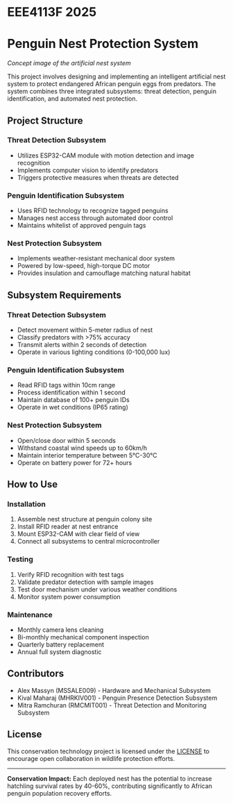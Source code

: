 # EEE4113F 2025
# Penguin Nest Protection System

*Concept image of the artificial nest system*

This project involves designing and implementing an intelligent artificial nest system to protect endangered African penguin eggs from predators. The system combines three integrated subsystems: threat detection, penguin identification, and automated nest protection.

## Project Structure

### Threat Detection Subsystem
- Utilizes ESP32-CAM module with motion detection and image recognition
- Implements computer vision to identify predators
- Triggers protective measures when threats are detected

### Penguin Identification Subsystem
- Uses RFID technology to recognize tagged penguins
- Manages nest access through automated door control
- Maintains whitelist of approved penguin tags

### Nest Protection Subsystem
- Implements weather-resistant mechanical door system
- Powered by low-speed, high-torque DC motor
- Provides insulation and camouflage matching natural habitat

## Subsystem Requirements

### Threat Detection Subsystem
- Detect movement within 5-meter radius of nest
- Classify predators with >75% accuracy
- Transmit alerts within 2 seconds of detection
- Operate in various lighting conditions (0-100,000 lux)

### Penguin Identification Subsystem
- Read RFID tags within 10cm range
- Process identification within 1 second
- Maintain database of 100+ penguin IDs
- Operate in wet conditions (IP65 rating)

### Nest Protection Subsystem
- Open/close door within 5 seconds
- Withstand coastal wind speeds up to 60km/h
- Maintain interior temperature between 5°C-30°C
- Operate on battery power for 72+ hours

## How to Use

### Installation
1. Assemble nest structure at penguin colony site
2. Install RFID reader at nest entrance
3. Mount ESP32-CAM with clear field of view
4. Connect all subsystems to central microcontroller

### Testing
1. Verify RFID recognition with test tags
2. Validate predator detection with sample images
3. Test door mechanism under various weather conditions
4. Monitor system power consumption

### Maintenance
- Monthly camera lens cleaning
- Bi-monthly mechanical component inspection
- Quarterly battery replacement
- Annual full system diagnostic

## Contributors
- Alex Massyn (MSSALE009) - Hardware and Mechanical Subsystem
- Kival Maharaj (MHRKIV001) - Penguin Presence Detection Subsystem
- Mitra Ramchuran (RMCMIT001) - Threat Detection and Monitoring Subsystem

## License
This conservation technology project is licensed under the [LICENSE](LICENSE) to encourage open collaboration in wildlife protection efforts.

---

**Conservation Impact:** Each deployed nest has the potential to increase hatchling survival rates by 40-60%, contributing significantly to African penguin population recovery efforts.
